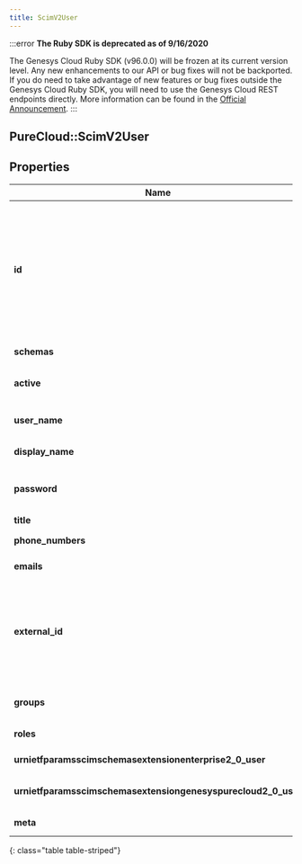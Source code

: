 ```yaml
---
title: ScimV2User
---
```


:::error
**The Ruby SDK is deprecated as of 9/16/2020**

The Genesys Cloud Ruby SDK (v96.0.0) will be frozen at its current version level. Any new enhancements to our API or bug fixes will not be backported. If you do need to take advantage of new features or bug fixes outside the Genesys Cloud Ruby SDK, you will need to use the Genesys Cloud REST endpoints directly. More information can be found in the [Official Announcement](https://developer.mypurecloud.com/forum/t/announcement-genesys-cloud-ruby-sdk-end-of-life/8850).
:::


## PureCloud::ScimV2User

## Properties

|Name | Type | Description | Notes|
|------------ | ------------- | ------------- | -------------|
| **id** | **String** | The ID of the SCIM resource. Set by the service provider. \&quot;caseExact\&quot; is set to \&quot;true\&quot;. \&quot;mutability\&quot; is set to \&quot;readOnly\&quot;. \&quot;returned\&quot; is set to \&quot;always\&quot;. | [optional] |
| **schemas** | **Array&lt;String&gt;** | The list of supported schemas. | [optional] |
| **active** | **BOOLEAN** | Indicates whether the user&#39;s administrative status is active. | [optional] |
| **user_name** | **String** | The user&#39;s Genesys Cloud email address. Must be unique. | [optional] |
| **display_name** | **String** | The display name of the user. | [optional] |
| **password** | **String** | The new password for the Genesys Cloud user. Does not return an existing password. | [optional] |
| **title** | **String** | The user&#39;s title. | [optional] |
| **phone_numbers** | [**Array&lt;ScimPhoneNumber&gt;**](ScimPhoneNumber.html) | The list of the user&#39;s phone numbers. | [optional] |
| **emails** | [**Array&lt;ScimEmail&gt;**](ScimEmail.html) | The list of the user&#39;s email addresses. | [optional] |
| **external_id** | **String** | The external ID of the user. Set by the provisioning client. \&quot;caseExact\&quot; is set to \&quot;true\&quot;. \&quot;mutability\&quot; is set to \&quot;readWrite\&quot;. | [optional] |
| **groups** | [**Array&lt;ScimV2GroupReference&gt;**](ScimV2GroupReference.html) | The list of groups that the user is a member of. | [optional] |
| **roles** | [**Array&lt;ScimUserRole&gt;**](ScimUserRole.html) | The list of roles assigned to the user. | [optional] |
| **urnietfparamsscimschemasextensionenterprise2_0_user** | [**ScimV2EnterpriseUser**](ScimV2EnterpriseUser.html) | The URI of the schema for the enterprise user. | [optional] |
| **urnietfparamsscimschemasextensiongenesyspurecloud2_0_user** | [**ScimUserExtensions**](ScimUserExtensions.html) | The URI of the schema for the Genesys Cloud user. | [optional] |
| **meta** | [**ScimMetadata**](ScimMetadata.html) | The metadata of the SCIM resource. | [optional] |
{: class="table table-striped"}


